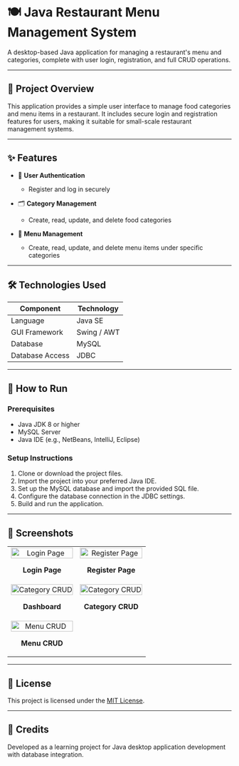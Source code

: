 # 🍽️ Java Restaurant Menu Management System

A desktop-based Java application for managing a restaurant's menu and categories, complete with user login, registration, and full CRUD operations.

---

## 📌 Project Overview

This application provides a simple user interface to manage food categories and menu items in a restaurant. It includes secure login and registration features for users, making it suitable for small-scale restaurant management systems.

---

## ✨ Features

- 🔐 **User Authentication**
  - Register and log in securely

- 🗂️ **Category Management**
  - Create, read, update, and delete food categories

- 🍜 **Menu Management**
  - Create, read, update, and delete menu items under specific categories

---

## 🛠️ Technologies Used

| Component        | Technology         |
|------------------|--------------------|
| Language         | Java SE            |
| GUI Framework    | Swing / AWT        |
| Database         | MySQL              |
| Database Access  | JDBC               |

---

## 🚀 How to Run

### Prerequisites

- Java JDK 8 or higher
- MySQL Server
- Java IDE (e.g., NetBeans, IntelliJ, Eclipse)

### Setup Instructions

1. Clone or download the project files.
2. Import the project into your preferred Java IDE.
3. Set up the MySQL database and import the provided SQL file.
4. Configure the database connection in the JDBC settings.
5. Build and run the application.

---

## 📸 Screenshots

<table>
  <tr>
    <td align="center">
      <img src="https://github.com/user-attachments/assets/8efc9068-985c-4541-80aa-88ab93659a21" width="100%" alt="Login Page" />
      <p><strong>Login Page</strong></p>
    </td>
    <td align="center">
      <img src="https://github.com/user-attachments/assets/ab01e7c4-31e2-4c5f-880a-36156728cf34" width="100%" alt="Register Page" />
      <p><strong>Register Page</strong></p>
    </td>
  </tr>
   <tr>
    <td align="center">
      <img src="https://github.com/user-attachments/assets/4033ee89-efc9-4b24-9293-ae06326d15f7" width="100%" alt="Category CRUD" />
      <p><strong>Dashboard</strong></p>
    </td>
    <td align="center">
      <img src="https://github.com/user-attachments/assets/4736b05a-fe3d-496b-a06e-2a018af6f586" width="100%" alt="Category CRUD" />
      <p><strong>Category CRUD</strong></p>
    </td>
  </tr>
  <tr>
    <td align="center">
      <img src="https://github.com/user-attachments/assets/65863b0c-100f-4727-bd6a-de2babbe0dba" width="100%" alt="Menu CRUD" />
      <p><strong>Menu CRUD</strong></p>
    </td>
  </tr>
</table>

---

## 📄 License

This project is licensed under the [MIT License](LICENSE).

---

## 🙌 Credits

Developed as a learning project for Java desktop application development with database integration.

